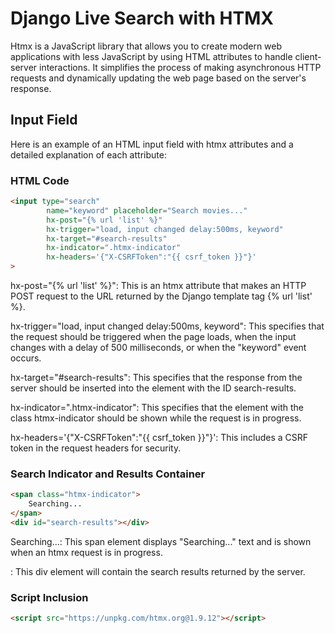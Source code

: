 # Django Live Search with HTMX

Htmx is a JavaScript library that allows you to create modern web applications with less JavaScript by using HTML attributes to handle client-server interactions. It simplifies the process of making asynchronous HTTP requests and dynamically updating the web page based on the server's response.

## Input Field

Here is an example of an HTML input field with htmx attributes and a detailed explanation of each attribute:

### HTML Code

```html
<input type="search" 
        name="keyword" placeholder="Search movies..." 
        hx-post="{% url 'list' %}" 
        hx-trigger="load, input changed delay:500ms, keyword" 
        hx-target="#search-results" 
        hx-indicator=".htmx-indicator"
        hx-headers='{"X-CSRFToken":"{{ csrf_token }}"}'
>
```
hx-post="{% url 'list' %}": This is an htmx attribute that makes an HTTP POST request to the URL returned by the Django template tag {% url 'list' %}.

hx-trigger="load, input changed delay:500ms, keyword": This specifies that the request should be triggered when the page loads, when the input changes with a delay of 500 milliseconds, or when the "keyword" event occurs.

hx-target="#search-results": This specifies that the response from the server should be inserted into the element with the ID search-results.

hx-indicator=".htmx-indicator": This specifies that the element with the class htmx-indicator should be shown while the request is in progress.

hx-headers='{"X-CSRFToken":"{{ csrf_token }}"}': This includes a CSRF token in the request headers for security.

### Search Indicator and Results Container
```html
<span class="htmx-indicator"> 
    Searching...
</span> 
<div id="search-results"></div>
```
<span class="htmx-indicator">Searching...</span>: This span element displays "Searching..." text and is shown when an htmx request is in progress.

<div id="search-results"></div>: This div element will contain the search results returned by the server.

### Script Inclusion
```html
<script src="https://unpkg.com/htmx.org@1.9.12"></script>
```
<script>: Includes the htmx library from a CDN. This library enables the use of htmx attributes for making AJAX requests and dynamically updating the page.
